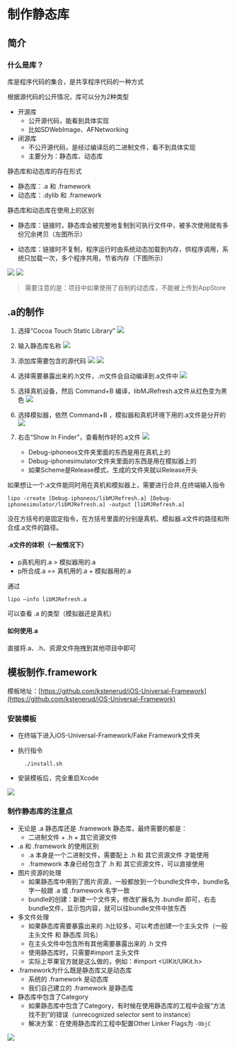 制作静态库
=========

## 简介

### 什么是库？

库是程序代码的集合，是共享程序代码的一种方式

根据源代码的公开情况，库可以分为2种类型

- 开源库
    - 公开源代码，能看到具体实现
    - 比如SDWebImage、AFNetworking
- 闭源库
    - 不公开源代码，是经过编译后的二进制文件，看不到具体实现
    - 主要分为：静态库、动态库

静态库和动态库的存在形式

- 静态库：.a 和 .framework
- 动态库：.dylib 和 .framework

静态库和动态库在使用上的区别

- 静态库：链接时，静态库会被完整地复制到可执行文件中，被多次使用就有多份冗余拷贝（左图所示）

- 动态库：链接时不复制，程序运行时由系统动态加载到内存，供程序调用，系统只加载一次，多个程序共用，节省内存（下图所示）

![](http://jumpingfrog0-images.oss-cn-shenzhen.aliyuncs.com/04D6FA65-A0E1-4203-95B6-5D1757F1EB3A.png)
![](http://jumpingfrog0-images.oss-cn-shenzhen.aliyuncs.com/343B221E-877A-4D1B-A52D-07A9E0B96EBC.png)

> 需要注意的是：项目中如果使用了自制的动态库，不能被上传到AppStore

## .a的制作

1. 选择“Cocoa Touch Static Library”
![](http://jumpingfrog0-images.oss-cn-shenzhen.aliyuncs.com/5DBD530C-CD65-4770-A655-98D984F1E448.png)

2. 输入静态库名称
![](http://jumpingfrog0-images.oss-cn-shenzhen.aliyuncs.com/8BF7FD35-A838-4F7B-ACD8-38A102EE713F.png)

3. 添加库需要包含的源代码
![](http://jumpingfrog0-images.oss-cn-shenzhen.aliyuncs.com/9F9A072F-F9FE-43B4-9765-BE0CAAC09329.png)
![](http://jumpingfrog0-images.oss-cn-shenzhen.aliyuncs.com/F9F269A5-1EEF-4AEE-B06D-B827A0D2886F.png)

4. 选择需要暴露出来的.h文件，.m文件会自动编译到.a文件中
![](http://jumpingfrog0-images.oss-cn-shenzhen.aliyuncs.com/17939988-A94F-4ABF-8A3F-D19FC2D9FFE0.png)

5. 选择真机设备，然后 Command+B 编译，libMJRefresh.a文件从红色变为黑色
![](http://jumpingfrog0-images.oss-cn-shenzhen.aliyuncs.com/EE498C05-51BE-4CDD-B2D3-9D66FF9915B2.png)

6. 选择模拟器，依然 Command+B ，模拟器和真机环境下用的.a文件是分开的
![](http://jumpingfrog0-images.oss-cn-shenzhen.aliyuncs.com/3879481C-78DD-4CC8-9D2D-BEBFAD0C522C.png)

7. 右击“Show In Finder”，查看制作好的.a文件
![](http://jumpingfrog0-images.oss-cn-shenzhen.aliyuncs.com/22007056-37D9-40D2-86D3-6EFCE43B9A5C.png)

	- Debug-iphoneos文件夹里面的东西是用在真机上的
	- Debug-iphonesimulator文件夹里面的东西是用在模拟器上的
	- 如果Scheme是Release模式，生成的文件夹就以Release开头

如果想让一个.a文件能同时用在真机和模拟器上，需要进行合并,在终端输入指令

	lipo -create [Debug-iphoneos/libMJRefresh.a] [Debug-iphonesimulator/libMJRefresh.a] -output [libMJRefresh.a]
	
没在方括号的是固定指令，在方括号里面的分别是真机、模拟器.a文件的路径和所合成.a文件的路径。

#### .a文件的体积（一般情况下）

- p真机用的.a > 模拟器用的.a
- p所合成.a == 真机用的.a + 模拟器用的.a

通过

	lipo –info libMJRefresh.a
	
可以查看 .a 的类型（模拟器还是真机）

#### 如何使用.a

直接将.a、.h、资源文件拖拽到其他项目中即可

## 模板制作.framework

模板地址：[https://github.com/kstenerud/iOS-Universal-Framework](https://github.com/kstenerud/iOS-Universal-Framework)

### 安装模板

- 在终端下进入iOS-Universal-Framework/Fake Framework文件夹
- 执行指令

		./install.sh
	
- 安装模板后，完全重启Xcode

![](http://jumpingfrog0-images.oss-cn-shenzhen.aliyuncs.com/D1424F50-ED9E-40D0-BF6E-983FD6726E45.png)

### 制作静态库的注意点

- 无论是 .a 静态库还是 .framework 静态库，最终需要的都是：
    - 二进制文件 + .h + 其它资源文件
- .a 和 .framework 的使用区别
    - .a 本身是一个二进制文件，需要配上 .h 和 其它资源文件 才能使用
    - .framework 本身已经包含了 .h 和 其它资源文件，可以直接使用
- 图片资源的处理
    - 如果静态库中用到了图片资源，一般都放到一个bundle文件中，bundle名字一般跟 .a 或 .framework 名字一致
    - bundle的创建：新建一个文件夹，修改扩展名为 .bundle 即可，右击bundle文件，显示包内容，就可以往bundle文件中放东西
- 多文件处理
    - 如果静态库需要暴露出来的 .h比较多，可以考虑创建一个主头文件（一般 主头文件 和 静态库 同名）
    - 在主头文件中包含所有其他需要暴露出来的 .h 文件
    - 使用静态库时，只需要#import 主头文件
    - 实际上苹果官方就是这么做的，例如：#import <UIKit/UIKit.h>
- .framework为什么既是静态库又是动态库
    - 系统的 .framework 是动态库
    - 我们自己建立的 .framework 是静态库
- 静态库中包含了Category
    - 如果静态库中包含了Category，有时候在使用静态库的工程中会报“方法找不到”的错误（unrecognized selector sent to instance）
    - 解决方案：在使用静态库的工程中配置Other Linker Flags为 `-ObjC`
    
![](http://jumpingfrog0-images.oss-cn-shenzhen.aliyuncs.com/3888FA40-578A-406B-9794-5C67E766511F.png)